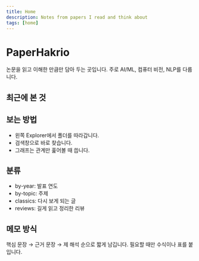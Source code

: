 ```yaml
---
title: Home
description: Notes from papers I read and think about
tags: [home]
---
```



# PaperHakrio

논문을 읽고 이해한 만큼만 담아 두는 곳입니다. 주로 AI/ML, 컴퓨터 비전, NLP를 다룹니다.

## 최근에 본 것

## 보는 방법
- 왼쪽 Explorer에서 폴더를 따라갑니다.
- 검색창으로 바로 찾습니다.
- 그래프는 관계만 훑어볼 때 씁니다.

## 분류
- by-year: 발표 연도
- by-topic: 주제
- classics: 다시 보게 되는 글
- reviews: 길게 읽고 정리한 리뷰

## 메모 방식
핵심 문장 → 근거 문장 → 제 해석 순으로 짧게 남깁니다. 필요할 때만 수식이나 표를 붙입니다.

